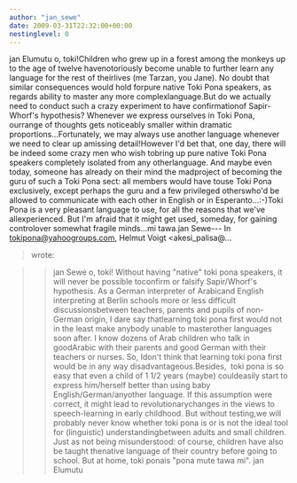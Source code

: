 ```yaml
---
author: "jan_sewe"
date: 2009-03-31T22:32:00+00:00
nestinglevel: 0
---
```

jan Elumutu o, toki!Children who grew up in a forest among the monkeys up to the age of twelve havenotoriously become unable to further learn any language for the rest of theirlives (me Tarzan, you Jane). No doubt that similar consequences would hold forpure native Toki Pona speakers, as regards ability to master any more complexlanguage.But do we actually need to conduct such a crazy experiment to have confirmationof Sapir-Whorf's hypothesis? Whenever we express ourselves in Toki Pona, ourrange of thoughts gets noticeably smaller within dramatic proportions...Fortunately, we may always use another language whenever we need to clear up amissing detail!However I'd bet that, one day, there will be indeed some crazy men who wish tobring up pure native Toki Pona speakers completely isolated from any otherlanguage. And maybe even today, someone has already on their mind the madproject of becoming the guru of such a Toki Pona sect: all members would have touse Toki Pona exclusively, except perhaps the guru and a few privileged otherswho'd be allowed to communicate with each other in English or in Esperanto...:-)Toki Pona is a very pleasant language to use, for all the reasons that we've allexperienced. But I'm afraid that it might get used, someday, for gaining controlover somewhat fragile minds...mi tawa.jan Sewe---
 In [tokipona@yahoogroups.com](mailto://tokipona@yahoogroups.com), Helmut Voigt <akesi\_palisa@...
> wrote:

>> jan Sewe o, toki!
> Without having "native" toki pona speakers, it will never be possible toconfirm or falsify Sapir/Whorf's hypothesis. As a German interpreter of Arabicand English interpreting at Berlin schools more or less difficult discussionsbetween teachers, parents and pupils of non-German origin, I dare say thatlearning toki pona first would not in the least make anybody unable to masterother languages soon after. I know dozens of Arab children who talk in goodArabic with their parents and good German with their teachers or nurses. So, Idon't think that learning toki pona first would be in any way disadvantageous.Besides,  toki pona is so easy that even a child of 1 1/2 years (maybe) couldeasily start to express him/herself better than using baby English/German/anyother language. If this assumption were correct, it might lead to revolutionarychanges in the views to speech-learning in early childhood. But without testing,we will probably never know
> whether toki pona is or is not the ideal tool for (linguistic) understandingbetween adults and small children.
> Just as not being misunderstood: of course, children have also be taught thenative language of their country before going to school. But at home, toki ponais "pona mute tawa mi".
> jan Elumutu